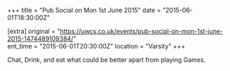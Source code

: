 +++
title = "Pub Social on Mon 1st June 2015"
date = "2015-06-01T18:30:00Z"

[extra]
original = "https://uwcs.co.uk/events/pub-social-on-mon-1st-june-2015-1474489109384/"    
ent_time = "2015-06-01T20:30:00Z"
location = "Varsity"
+++

Chat, Drink, and eat what could be better apart from playing Games.

